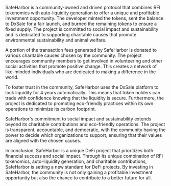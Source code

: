 SafeHarbor is a community-owned and driven protocol that combines RFI tokenomics with auto-liquidity generation to offer a unique and profitable investment opportunity. The developer minted the tokens, sent the balance to DxSale for a fair launch, and burned the remaining tokens to ensure a fixed supply. The project is committed to social impact and sustainability and is dedicated to supporting charitable causes that promote environmental sustainability and animal welfare.

A portion of the transaction fees generated by SafeHarbor is donated to various charitable causes chosen by the community. The project encourages community members to get involved in volunteering and other social activities that promote positive change. This creates a network of like-minded individuals who are dedicated to making a difference in the world.

To foster trust in the community, SafeHarbor uses the DxSale platform to lock liquidity for 4 years automatically. This means that token holders can trade with confidence knowing that the liquidity is secure. Furthermore, the project is dedicated to promoting eco-friendly practices within its own operations to minimize its carbon footprint.

SafeHarbor's commitment to social impact and sustainability extends beyond its charitable contributions and eco-friendly operations. The project is transparent, accountable, and democratic, with the community having the power to decide which organizations to support, ensuring that their values are aligned with the chosen causes.

In conclusion, SafeHarbor is a unique DeFi project that prioritizes both financial success and social impact. Through its unique combination of RFI tokenomics, auto-liquidity generation, and charitable contributions, SafeHarbor is setting a new standard for DeFi projects. By investing in SafeHarbor, the community is not only gaining a profitable investment opportunity but also the chance to contribute to a better future for all.
